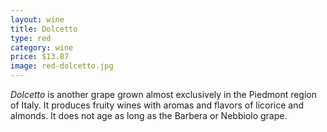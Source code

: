 ```yaml
---
layout: wine
title: Dolcetto
type: red
category: wine
price: $13.87
image: red-dolcetto.jpg
---
```


*Dolcetto* is another grape grown almost exclusively in the Piedmont region of Italy. It produces fruity wines with aromas and flavors of licorice and almonds. It does not age as long as the Barbera or Nebbiolo grape.

